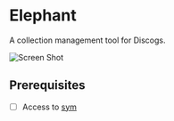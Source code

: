 # Elephant

A collection management tool for Discogs.

![Screen Shot](https://user-images.githubusercontent.com/4270301/164992153-605e72c4-d0c9-4d58-bae8-64d022f42d91.png)


## Prerequisites

- [ ] Access to [sym](https://github.com/pyrogenic/sym)
